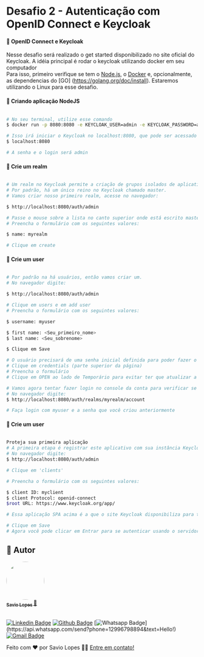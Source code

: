 # Desafio 2 - Autenticação com OpenID Connect e Keycloak

#### 🎲 OpenID Connect e Keycloak

Nesse desafio será realizado o get started disponibilizado no site oficial do Keycloak. A idéia principal é rodar o keycloak utilizando docker em seu computador<br>
Para isso, primeiro verifique se tem o [Node.js](https://nodejs.org/en/), o [Docker](https://docs.docker.com/engine/install/) e, opcionalmente, as dependencias do [GO] (https://golang.org/doc/install).
Estaremos utilizando o Linux para esse desafio.

#### 🧭 Criando aplicação NodeJS

```bash

# No seu terminal, utilize esse comando
$ docker run -p 8080:8080 -e KEYCLOAK_USER=admin -e KEYCLOAK_PASSWORD=admin quay.io/keycloak/keycloak:11.0.1

# Isso irá iniciar o Keycloak no localhost:8080, que pode ser acessado no navegador escrevendo
$ localhost:8080

# A senha e o login será admin

```

#### 🧭 Crie um realm

```bash

# Um realm no Keycloak permite a criação de grupos isolados de aplicativos e usuários. 
# Por padrão, há um único reino no Keycloak chamado master. 
# Vamos criar nosso primeiro realm, acesse no navegador:

$ http://localhost:8080/auth/admin

# Passe o mouse sobre a lista no canto superior onde está escrito master e clique em add realm
# Preencha o formulário com os seguintes valores:

$ name: myrealm

# Clique em create

```

#### 🧭 Crie um user

```bash

# Por padrão na há usuários, então vamos criar um. 
# No navegador digite:

$ http://localhost:8080/auth/admin

# Clique em users e em add user
# Preencha o formulário com os seguintes valores:

$ username: myuser

$ first name: <Seu_primeiro_nome>
$ last name: <Seu_sobrenome>

$ Clique em Save

# O usuário precisará de uma senha inicial definida para poder fazer o login. Para fazer isso:
# Clique em credentials (parte superior da página)
# Preencha o formulário 
# Clique em OPEN ao lado de Temporário para evitar ter que atualizar a senha no primeiro login

# Vamos agora tentar fazer login no console da conta para verificar se o usuário está configurado corretamente.
# No navegador digite:
$ http://localhost:8080/auth/realms/myrealm/account

# Faça login com myuser e a senha que você criou anteriormente

```

#### 🧭 Crie um user

```bash

Proteja sua primeira aplicação
# A primeira etapa é registrar este aplicativo com sua instância Keycloak:
# No navegador digite:
$ http://localhost:8080/auth/admin

# Clique em 'clients'

# Preencha o formulário com os seguintes valores:

$ client ID: myclient
$ client Protocol: openid-connect
$root URL: https://www.keycloak.org/app/

# Essa aplicação SPA acima é a que o site Keycloak disponibiliza para testes.

# Clique em Save
# Agora você pode clicar em Entrar para se autenticar usando o servidor Keycloak iniciado anteriormente.


```

## 🦸 Autor

<a href="https://github.com/savio-2-lopes">
 <img style="border-radius: 50%;" src="https://avatars2.githubusercontent.com/u/60948849?s=460&u=689ef123d3278304945aca213bed7413645ea4a7&v=4" width="100px;" alt=""/>
 <br>
 <sub><b>    Savio Lopes </b></sub></a> <a href="https://github.com/savio-2-lopes" title="Github">  🚀</a>
 <br><br>
 
 
[![Linkedin Badge](https://img.shields.io/badge/savio-lopes-blue?style=flat-square&logo=Linkedin&logoColor=white&link=https://https://www.linkedin.com/in/savio-lopes/)](https://www.linkedin.com/in/savio-lopes/) 
[![Github Badge](https://img.shields.io/badge/-Github-000?style=flat-square&logo=Github&logoColor=white&link=https://github.com/savio-2-lopes)](https://github.com/savio-2-lopes)
[![Whatsapp Badge](https://img.shields.io/badge/-Whatsapp-4CA143?style=flat-square&labelColor=4CA143&logo=whatsapp&logoColor=white&link=https://api.whatsapp.com/send?phone=12996798894&text=Hello!)](https://api.whatsapp.com/send?phone=12996798894&text=Hello!)
[![Gmail Badge](https://img.shields.io/badge/-Gmail-c14438?style=flat-square&logo=Gmail&logoColor=white&link=mailto:savioaugulopes@gmail.com)](mailto:savioaugulopes@gmail.com)


Feito com ❤️ por Savio Lopes 👋🏽 [Entre em contato!](https://www.linkedin.com/in/savio-lopes/)
